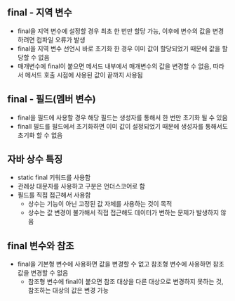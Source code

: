 ## final - 지역 변수
  - final을 지역 변수에 설정할 경우 최초 한 번만 할당 가능, 이후에 변수의 값을 변경하려면 컴파일 오류가 발생
  - final을 지역 변수 선언시 바로 초기화 한 경우 이미 값이 할당되었기 때문에 값을 할당할 수 없음
  - 매개변수에 final이 붙으면 메서드 내부에서 매개변수의 값을 변경할 수 없음, 따라서 메서드 호출 시점에 사용된 값이 끝까지 사용됨

## final - 필드(멤버 변수)
  - final을 필드에 사용할 경우 해당 필드는 생성자를 통해서 한 번만 초기화 될 수 있음
  - finall 필드를 필드에서 초기화하면 이미 값이 설정되었기 때문에 생성자를 통해서도 초기화 할 수 없음

## 자바 상수 특징
  - static final 키워드를 사용함
  - 관례상 대문자를 사용하고 구분은 언더스코어로 함
  - 필드를 직접 접근해서 사용함
    - 상수는 기능이 아닌 고정된 값 자체를 사용하는 것이 목적
    - 상수는 값 변경이 불가해서 직접 접근해도 데이터가 변하는 문제가 발생하지 않음
   
## final 변수와 참조
  - final을 기본형 변수에 사용하면 값을 변경할 수 없고 참조형 변수에 사용하면 참조값을 변경할 수 없음
    - 참조형 변수에 final이 붙으면 참조 대상을 다른 대상으로 변경하지 못하는 것, 참조하는 대상의 값은 변경 가능 
